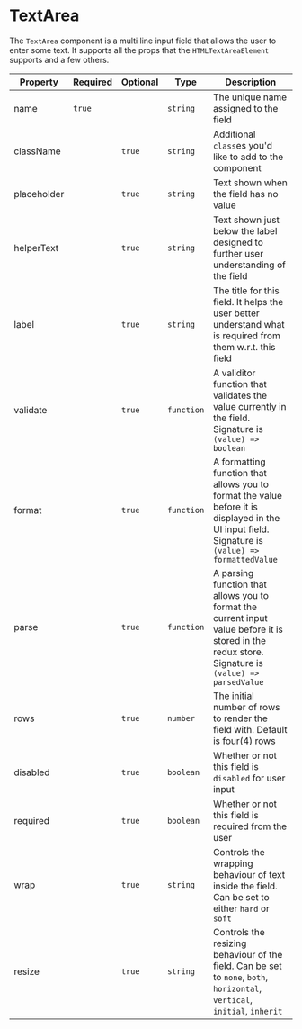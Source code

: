 # TextArea

The `TextArea` component is a multi line input field that allows the user to enter some text. It supports all the props that the `HTMLTextAreaElement` supports and a few others.

| Property    | Required | Optional | Type       | Description                                                                                                                                        |
| ----------- | -------- | -------- | ---------- | -------------------------------------------------------------------------------------------------------------------------------------------------- |
| name        | `true`   |          | `string`   | The unique name assigned to the field                                                                                                              |
| className   |          | `true`   | `string`   | Additional `class`es you'd like to add to the component                                                                                            |
| placeholder |          | `true`   | `string`   | Text shown when the field has no value                                                                                                             |
| helperText  |          | `true`   | `string`   | Text shown just below the label designed to further user understanding of the field                                                                |
| label       |          | `true`   | `string`   | The title for this field. It helps the user better understand what is required from them w.r.t. this field                                         |
| validate    |          | `true`   | `function` | A validitor function that validates the value currently in the field. Signature is `(value) => boolean`                                            |
| format      |          | `true`   | `function` | A formatting function that allows you to format the value before it is displayed in the UI input field. Signature is `(value) => formattedValue`   |
| parse       |          | `true`   | `function` | A parsing function that allows you to format the current input value before it is stored in the redux store. Signature is `(value) => parsedValue` |
| rows        |          | `true`   | `number`   | The initial number of rows to render the field with. Default is four(4) rows                                                                       |
| disabled    |          | `true`   | `boolean`  | Whether or not this field is `disabled` for user input                                                                                             |
| required    |          | `true`   | `boolean`  | Whether or not this field is required from the user                                                                                                |
| wrap        |          | `true`   | `string`   | Controls the wrapping behaviour of text inside the field. Can be set to either `hard` or `soft`                                                    |
| resize      |          | `true`   | `string`   | Controls the resizing behaviour of the field. Can be set to `none`, `both`, `horizontal`, `vertical`, `initial`, `inherit`                         |
